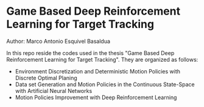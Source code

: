 # Game Based Deep Reinforcement Learning for Target Tracking
Author: Marco Antonio Esquivel Basaldua

In this repo reside the codes used in the thesis "Game Based Deep Reinforcement Learning for Target Tracking". They are organized as follows:
- Environment Discretization and Deterministic Motion Policies with Discrete Optimal Planing
- Data set Generation and Motion Policies in the Continuous State-Space with Artificial Neural Networks
- Motion Policies Improvement with Deep Reinforcement Learning
